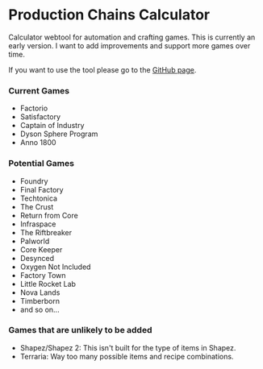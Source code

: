 # Production Chains Calculator
Calculator webtool for automation and crafting games. This is currently an early version. I want to add improvements and support more games over time.

If you want to use the tool please go to the [GitHub page](https://kylesky.github.io/production-chains-calculator/).

### Current Games
- Factorio
- Satisfactory
- Captain of Industry
- Dyson Sphere Program
- Anno 1800

### Potential Games
- Foundry
- Final Factory
- Techtonica
- The Crust
- Return from Core
- Infraspace
- The Riftbreaker
- Palworld
- Core Keeper
- Desynced
- Oxygen Not Included
- Factory Town
- Little Rocket Lab
- Nova Lands
- Timberborn
- and so on...

### Games that are unlikely to be added
- Shapez/Shapez 2: This isn't built for the type of items in Shapez.
- Terraria: Way too many possible items and recipe combinations.
